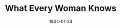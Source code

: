 ---
title: What Every Woman Knows
date: 1934-01-23
closing_date:
layout: productions
playbill:
Theatre: Theatre Jacksonville
cast:
- James Wylie: Birt Byrd
- John Shand: Burton Barrs
- David Wylie: Edward Solomon
- French Maid: Frances Coleman
- English Maid: Grace Seagraves
- Maggie Wylie: Justine Rehnborg
- Lady Sibyl Tenterden: Mary Helen Gray
- Aleck Wylie: Robert Tracy
- Mr. Venables: William Frances Courtney
- Comtesse de la Briere: Zide F. Broward
crew:
- Director: Margaret Pumpelly
understudies:
orchestra:
---